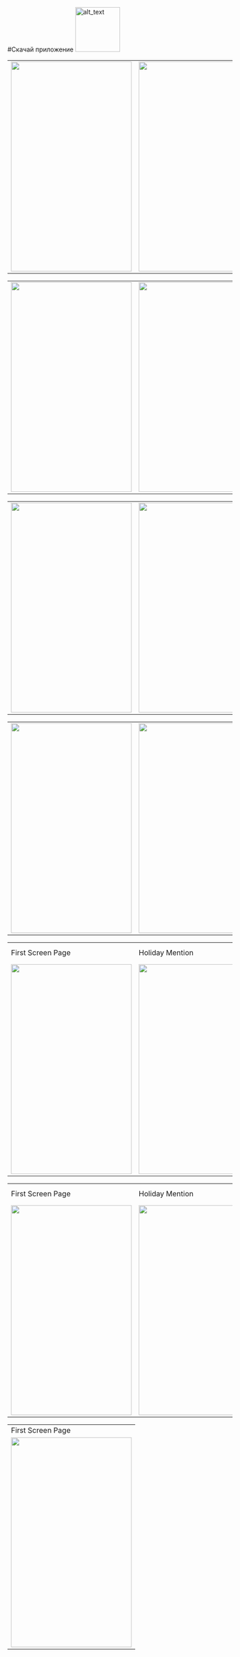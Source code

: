 

#Скачай приложение
[<img alt="alt_text" width="100px" src="https://github.com/xaldarof/Happiness-Mobile-App/blob/junior/screens/play_market.jpg" />](http://play.google.com/store/apps/details?id=pdf.reader.happiness)

<table>
  <tr>
    <td><img src="https://github.com/xaldarof/Happiness-Mobile-App/blob/junior/screens/1.jpg" width=270 height=470></td>
    <td><img src="https://github.com/xaldarof/Happiness-Mobile-App/blob/junior/screens/2.jpg" width=270 height=470></td>
    <td><img src="https://github.com/xaldarof/Happiness-Mobile-App/blob/junior/screens/3.jpg" width=270 height=470></td>
  </tr> 
</table>


<table>

  <tr>
    <td><img src="https://github.com/xaldarof/Happiness-Mobile-App/blob/junior/screens/4.jpg" width=270 height=470></td>
    <td><img src="https://github.com/xaldarof/Happiness-Mobile-App/blob/junior/screens/5.jpg" width=270 height=470></td>
    <td><img src="https://github.com/xaldarof/Happiness-Mobile-App/blob/junior/screens/6.jpg" width=270 height=470></td>
  </tr> 
</table>

<table>

  <tr>
    <td><img src="https://github.com/xaldarof/Happiness-Mobile-App/blob/junior/screens/7.jpg" width=270 height=470></td>
    <td><img src="https://github.com/xaldarof/Happiness-Mobile-App/blob/junior/screens/8.jpg" width=270 height=470></td>
    <td><img src="https://github.com/xaldarof/Happiness-Mobile-App/blob/junior/screens/9.jpg" width=270 height=470></td>
  </tr> 
</table>


<table>
  <tr>
    <td><img src="https://github.com/xaldarof/Happiness-Mobile-App/blob/junior/screens/10.jpg" width=270 height=470></td>
    <td><img src="https://github.com/xaldarof/Happiness-Mobile-App/blob/junior/screens/11.jpg" width=270 height=470></td>
    <td><img src="https://github.com/xaldarof/Happiness-Mobile-App/blob/junior/screens/12.jpg" width=270 height=470></td>
  </tr> 
</table>

<table>
  <tr>
    <td>First Screen Page</td>
     <td>Holiday Mention</td>
     <td>Present day in purple and selected day in pink</td>
  </tr>
  <tr>
    <td><img src="https://github.com/xaldarof/Happiness-Mobile-App/blob/junior/screens/13.jpg" width=270 height=470></td>
    <td><img src="https://github.com/xaldarof/Happiness-Mobile-App/blob/junior/screens/14.jpg" width=270 height=470></td>
    <td><img src="https://github.com/xaldarof/Happiness-Mobile-App/blob/junior/screens/15.jpg" width=270 height=470></td>
  </tr> 
</table>


<table>
  <tr>
    <td>First Screen Page</td>
     <td>Holiday Mention</td>
     <td>Present day in purple and selected day in pink</td>
  </tr>
  <tr>
    <td><img src="https://github.com/xaldarof/Happiness-Mobile-App/blob/junior/screens/16.jpg" width=270 height=470></td>
    <td><img src="https://github.com/xaldarof/Happiness-Mobile-App/blob/junior/screens/17.jpg" width=270 height=470></td>
    <td><img src="https://github.com/xaldarof/Happiness-Mobile-App/blob/junior/screens/18.jpg" width=270 height=470></td>
  </tr> 
</table>


<table>
  <tr>
    <td>First Screen Page</td>
  </tr>
  <tr>
    <td><img src="https://github.com/xaldarof/Happiness-Mobile-App/blob/junior/screens/19.jpg" width=270 height=470></td>
  </tr> 
</table>

